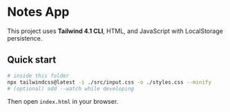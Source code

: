 # Notes App

This project uses **Tailwind 4.1 CLI**, HTML, and JavaScript with LocalStorage persistence.

## Quick start
```bash
# inside this folder
npx tailwindcss@latest -i ./src/input.css -o ./styles.css --minify
# (optional) add --watch while developing
```

Then open `index.html` in your browser.
